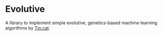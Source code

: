 # Evolutive
A library to implement simple evolutive, genetics-based machine learning algorithms by [Tin.cat](https://tin.cat).